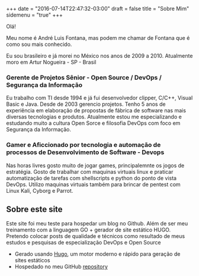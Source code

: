 +++
date = "2016-07-14T22:47:32-03:00"
draft = false
title = "Sobre Mim"
sidemenu = "true"
+++

Olá!

Meu nome é André Luis Fontana, mas podem me chamar de Fontana que é como sou mais conhecido.

Eu sou brasileiro e já morei no México nos anos de 2009 a 2010. Atualmente moro em Artur Nogueira - SP - Brasil

### Gerente de Projetos Sênior - Open Source / DevOps / Segurança da Informação

Eu trabalho com TI desde 1994 e já fui desenvolvedor clipper, C/C++, Visual Basic e Java. Desde de 2003 gerencio projetos.
Tenho 5 anos de experiência em elaboração de propostas de fábrica de software nas mais diversas tecnologias e produtos.
Atualmente estou me especializando e estudando muito a cultura Open Sorce e filosofia DevOps com foco em Segurança da Informação.

### Gamer e Aficcionado por tecnologia e automação de processos de Desenvolvimento de Software - Devops

Nas horas livres gosto muito de jogar games, principalemnte os jogos de estratégia.
Gosto de trabalhar com maquinas virtuais linux e praticar automatização de tarefas com shellscripts e python do ponto de vista DevOps.
Utilizo maquinas virtuais também para brincar de pentest com Linux Kali, Cyborg e Parrot.

## Sobre este site

Este site foi meu teste para hospedar um blog no Github. Além de ser meu treinamento com a linguagem GO + gerador de site estático HUGO.
Pretendo colocar posts de qualidade e técnicos como resultado de meus estudos e pesquisas de especialização DevOps e Open Source

- Gerado usando [Hugo](//gohugo.io), um motor moderno e rápido para geração de sites estáticos
- Hospedado no meu GitHub [repository](//github.com/afontana/afontana.github.io)
